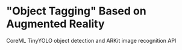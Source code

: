# "Object Tagging" Based on Augmented Reality

CoreML TinyYOLO object detection and ARKit image recognition API
